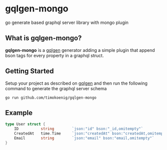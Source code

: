 # gqlgen-mongo

go generate based graphql server library with mongo plugin

## What is gqlgen-mongo?

**gqlgen-mongo** is a [gqlgen](https://github.com/99designs/gqlgen) generator adding a simple plugin that append bson tags for every property in a graphql struct.

## Getting Started

Setup your project as described on [gqlgen](https://gqlgen.com/getting-started/) and then run the following command to generate the graphql server schema

```
go run github.com/timokoenig/gqlgen-mongo
```

## Example

```go
type User struct {
	ID          string        `json:"id" bson:"_id,omitempty"`
	CreatedAt   time.Time     `json:"createdAt" bson:"createdAt,omitempty"`
	Email       string        `json:"email" bson:"email,omitempty"`
}
```

